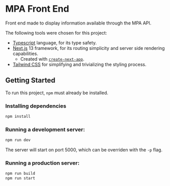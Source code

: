 # MPA Front End

Front end made to display information available through the MPA API.

The following tools were chosen for this project:
- [Typescript](https://www.typescriptlang.org/) language, for its type safety.
- [Next.js](https://nextjs.org/) 13 framework, for its routing simplicity and server side rendering capabilities.
  - Created with [`create-next-app`](https://github.com/vercel/next.js/tree/canary/packages/create-next-app).
- [Tailwind CSS](https://tailwindcss.com/) for simplifying and trivializing the styling process.

## Getting Started

To run this project, `npm` must already be installed.

### Installing dependencies

```bash
npm install
```

### Running a development server:

```bash
npm run dev
```

The server will start on port 5000, which can be overriden with the `-p` flag.

### Running a production server:

```bash
npm run build
npm run start
```
